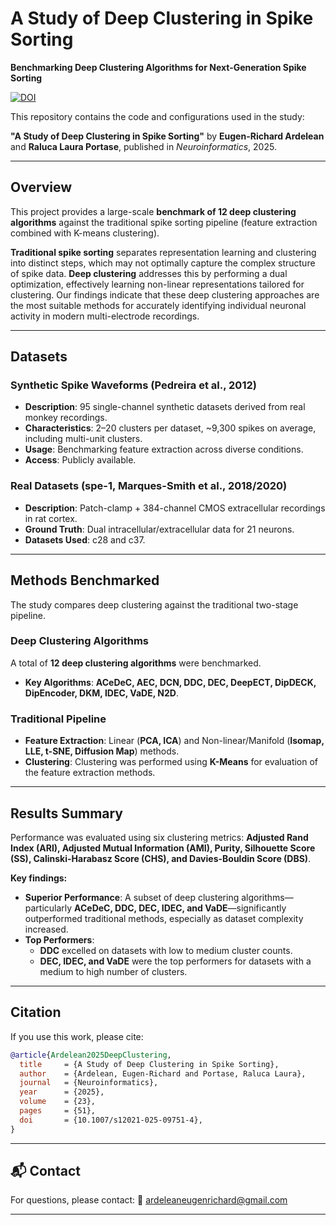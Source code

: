# A Study of Deep Clustering in Spike Sorting

**Benchmarking Deep Clustering Algorithms for Next-Generation Spike Sorting**

[![DOI](https://img.shields.io/badge/DOI-10.1007/s12021--025--09751--4-blue)](https://doi.org/10.1007/s12021-025-09751-4)

This repository contains the code and configurations used in the study:

**"A Study of Deep Clustering in Spike Sorting"**
by **Eugen-Richard Ardelean** and **Raluca Laura Portase**, published in *Neuroinformatics*, 2025.

---

## Overview

This project provides a large-scale **benchmark of 12 deep clustering algorithms** against the traditional spike sorting pipeline (feature extraction combined with K-means clustering).

**Traditional spike sorting** separates representation learning and clustering into distinct steps, which may not optimally capture the complex structure of spike data. **Deep clustering** addresses this by performing a dual optimization, effectively learning non-linear representations tailored for clustering. Our findings indicate that these deep clustering approaches are the most suitable methods for accurately identifying individual neuronal activity in modern multi-electrode recordings.

---

## Datasets

### Synthetic Spike Waveforms (Pedreira et al., 2012)
- **Description**: 95 single-channel synthetic datasets derived from real monkey recordings.  
- **Characteristics**: 2–20 clusters per dataset, ~9,300 spikes on average, including multi-unit clusters.  
- **Usage**: Benchmarking feature extraction across diverse conditions.  
- **Access**: Publicly available.  

### Real Datasets (spe-1, Marques-Smith et al., 2018/2020)
- **Description**: Patch-clamp + 384-channel CMOS extracellular recordings in rat cortex.  
- **Ground Truth**: Dual intracellular/extracellular data for 21 neurons.  
- **Datasets Used**: c28 and c37.  
---

## Methods Benchmarked

The study compares deep clustering against the traditional two-stage pipeline.

### Deep Clustering Algorithms
A total of **12 deep clustering algorithms** were benchmarked.
- **Key Algorithms**: **ACeDeC, AEC, DCN, DDC, DEC, DeepECT, DipDECK, DipEncoder, DKM, IDEC, VaDE, N2D**.

### Traditional Pipeline
- **Feature Extraction**: Linear (**PCA, ICA**) and Non-linear/Manifold (**Isomap, LLE, t-SNE, Diffusion Map**) methods.
- **Clustering**: Clustering was performed using **K-Means** for evaluation of the feature extraction methods.

---

## Results Summary

Performance was evaluated using six clustering metrics: **Adjusted Rand Index (ARI), Adjusted Mutual Information (AMI), Purity, Silhouette Score (SS), Calinski-Harabasz Score (CHS), and Davies-Bouldin Score (DBS)**.

**Key findings:**
- **Superior Performance**: A subset of deep clustering algorithms—particularly **ACeDeC, DDC, DEC, IDEC, and VaDE**—significantly outperformed traditional methods, especially as dataset complexity increased.
- **Top Performers**:
    - **DDC** excelled on datasets with low to medium cluster counts.
    - **DEC, IDEC, and VaDE** were the top performers for datasets with a medium to high number of clusters.

---

## Citation

If you use this work, please cite:

```bibtex
@article{Ardelean2025DeepClustering,
  title     = {A Study of Deep Clustering in Spike Sorting},
  author    = {Ardelean, Eugen-Richard and Portase, Raluca Laura},
  journal   = {Neuroinformatics},
  year      = {2025},
  volume    = {23},
  pages     = {51},
  doi       = {10.1007/s12021-025-09751-4},
}
```

---

## 📬 Contact

For questions, please contact:
📧 [ardeleaneugenrichard@gmail.com](mailto:ardeleaneugenrichard@gmail.com)

---
